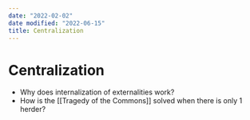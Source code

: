 ```yaml
---
date: "2022-02-02"
date modified: "2022-06-15"
title: Centralization
---
```


# Centralization
- Why does internalization of externalities work?
- How is the [[Tragedy of the Commons]] solved when there is only 1 herder?
